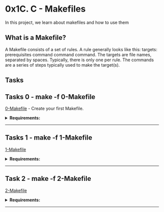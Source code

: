 # **0x1C. C - Makefiles**

In this project, we learn about makefiles and how to use them

## **What is a Makefile?**
A Makefile consists of a set of rules. A rule generally looks like this: targets: prerequisites command command command. The targets are file names, separated by spaces. Typically, there is only one per rule. The commands are a series of steps typically used to make the target(s).

## **Tasks**

## **Tasks 0 - make -f 0-Makefile**
[0-Makefile](./0-Makefile) - Create your first Makefile.
<details>
    <summary><strong>Requirements:</strong></summary>
    <ul>
        <li>name of the executable: school</li>
        <li>rules: all</li>
            <ul>
                <li>The all rule builds your executable</li>
            </ul>
        <li>variables: none</li>
    </ul>
</details>

---
## **Tasks 1 - make -f 1-Makefile**
[1-Makefile](./1-Makefile)
<details>
    <summary><strong>Requirements:</strong></summary>
    <ul>
        <li>name of the executable: school</li>
        <li>rules: all</li>
        <ul>
            <li>The all rule builds your executable</li>
        </ul>
        <li>variables: CC, SRC</li>
        <ul>
            <li>CC: the compiler to be used</li>
            <li>SRC: the .c files</li>
        </ul>
    </ul>
</details>

---

## **Task 2 - make -f 2-Makefile**
[2-Makefile](./2-Makefile)
<details>
    <summary><strong>Requirements:</strong></summary>
    <ul>
        <li>name of the executable: school</li>
        <li>rules: all</li>
        <ul>
            <li>The all rule builds your executable</li>
        </ul>
        <li>variables: CC, SRC, OBJ, NAME</li>
        <ul>
            <li>CC: the compiler to be used</li>
            <li>SRC: the .c files</li>
            <li>OBJ: the .o files</li>
            <li>NAME: the name of the executable</li>
        </ul>
        <li>The all rule should recompile only the updated source files</li>
        <li>You are not allowed to have a list of all the .o files</li>
    </ul>

</details>

---

